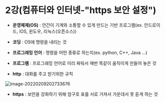 # 2강(컴퓨터와 인터넷-"https 보안 설정")

- **운영체제(OS)** : 안간이 기계와 소통할 수 있게 만드는 기반 프로그램(ex. 안드로이드, iOS, 윈도우, 리눅스(오픈소스))

- **코딩** : OS에 명령을 내리는 것

- **프로그래밍 언어** : 명령을 어떤 종류로 하는지(ex. python, C++, Java ...)

- **프로그램** : 프로그래밍 언어로 미리 짜둬서 매번 똑같이 움직이게 만들어 놓은 것

- **http** : 대화를 주고 받기위한 규칙

![image-20220209202733676](C:/Users/Administrator/AppData/Roaming/Typora/typora-user-images/image-20220209202733676.png)



- **https** : 보안을 강화하기 위해 암구호 표를 서로 가져서 가운데서 못 듣게 하는 것



